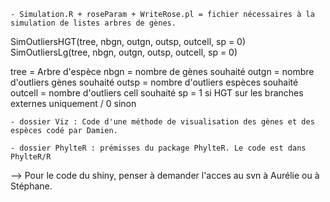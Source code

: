  	- Simulation.R + roseParam + WriteRose.pl = fichier nécessaires à la simulation de listes arbres de gènes.

SimOutliersHGT(tree, nbgn, outgn, outsp, outcell, sp = 0)
SimOutliersLg(tree, nbgn, outgn, outsp, outcell, sp = 0)

tree = Arbre d'espèce
nbgn = nombre de gènes souhaité
outgn = nombre d'outliers gènes souhaité
outsp = nombre d'outliers espèces souhaité
outcell = nombre d'outliers cell souhaité
sp = 1 si HGT sur les branches externes uniquement / 0 sinon

	- dossier Viz : Code d'une méthode de visualisation des gènes et des espèces codé par Damien.

	- dossier PhylteR : prémisses du package PhylteR. Le code est dans PhylteR/R



--> Pour le code du shiny, penser à demander l'acces au svn à Aurélie ou à Stéphane.

